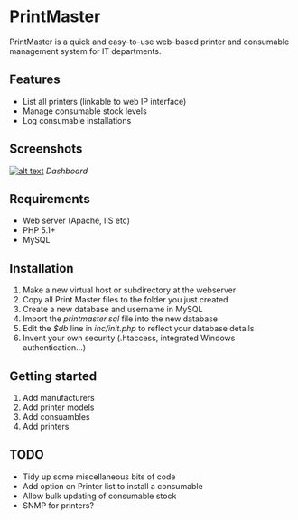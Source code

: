 PrintMaster
===========

PrintMaster is a quick and easy-to-use web-based printer and consumable management system for 
IT departments.


Features
--------

* List all printers (linkable to web IP interface)
* Manage consumable stock levels
* Log consumable installations


Screenshots
-----------

[![alt text][1_url]][1_img]
*Dashboard*

[1_url]: http://picasaweb.google.co.uk/lh/photo/3yoFtVLaggMluZNn2sbN4N5ayQuyd5Ikim6wNFAs91E?feat=embedwebsite
[1_img]: http://lh5.ggpht.com/_hb6RYM32rvs/TJSVTvlqnBI/AAAAAAAADEU/A7IXMPrzme8/s288/dashboard.png



Requirements
------------

* Web server (Apache, IIS etc)
* PHP 5.1+
* MySQL


Installation
------------

1. Make a new virtual host or subdirectory at the webserver
2. Copy all Print Master files to the folder you just created
3. Create a new database and username in MySQL
4. Import the *printmaster.sql* file into the new database
5. Edit the *$db* line in *inc/init.php* to reflect your database details
6. Invent your own security (.htaccess, integrated Windows authentication...)


Getting started
---------------

1. Add manufacturers
2. Add printer models
3. Add consuambles
4. Add printers


TODO
----

* Tidy up some miscellaneous bits of code
* Add option on Printer list to install a consumable
* Allow bulk updating of consumable stock
* SNMP for printers?